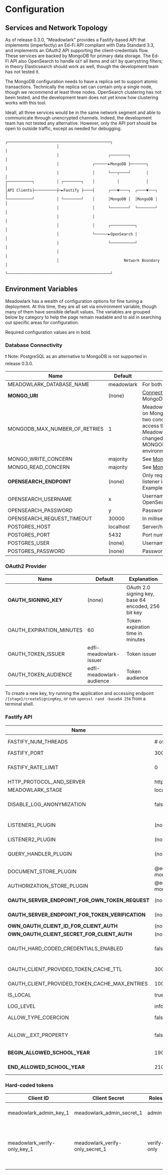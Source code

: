 # Configuration

## Services and Network Topology

As of release 0.3.0, "Meadowlark" provides a Fastify-based API that implements
(imperfectly) an Ed-Fi API compliant with Data Standard 3.3, and implements an
OAuth2 API supporting the client-credentials flow. These services are backed by
MongoDB for primary data storage. The Ed-Fi API also OpenSearch to handle `GET`
all items and `GET` by querystring filters; in theory Elasticsearch should work
as well, though the development team has not tested it.

The MongoDB configuration needs to have a replica set to support atomic
transactions. Technically the replica set can contain only a single node, though
we recommend at least three nodes. OpenSearch clustering has not been tested,
and the development team does not yet know how clustering works with this tool.

Ideall, all three services would be in the same network segment and able to
communicate through unencrypted channels. Indeed, the development team has not
tested any alternative. However, only the API port should be open to outside
traffic, except as needed for debugging.

                           ┌──────────────────────────────────────────────┐
                           │                                              │
                           │                      ┌────────┐              │
                           │               ┌──────►MongoDB ├───────┐      │
                           │               │      └───┬────┘       │      │
    ┌───────────┐          │ ┌────────┐    │          │            │      │
    │API Clients├──────────┼─►Fastify ├────┤      ┌───▼────┐  ┌────▼───┐  │
    └───────────┘          │ └────────┘    │      │MongoDB │  │MongoDB │  │
                           │               │      └────────┘  └────────┘  │
                           │               │                              │
                           │               │      ┌───────────┐           │
                           │               └──────►OpenSearch │           │
                           │                      └───────────┘           │
                           │                                              │
                           │                             Network Boundary │
                           └──────────────────────────────────────────────┘

## Environment Variables

Meadowlark has a wealth of configuration options for fine tuning a deployment.
At this time, they are all set via environment variable, though many of them
have sensible default values. The variables are grouped below by category to
help the page remain readable and to aid in searching out specific areas for
configuration.

Required configuration values are in bold.

### Database Connectivity

:exclamation: Note: PostgreSQL as an alternative to MongoDB is not supported in
release 0.3.0.

| Name                       | Default    | Explanation                                                                                                                            |
| -------------------------- | ---------- | -------------------------------------------------------------------------------------------------------------------------------------- |
| MEADOWLARK_DATABASE_NAME   | meadowlark | For both MongoDB and PostgreSQL                                                                                                        |
| **MONGO_URI**                  | (none)     | [Connection string URI](https://www.mongodb.com/docs/v4.0/reference/connection-string/) for accessing a MongoDB 4.0-compatible service |
| MONGODB_MAX_NUMBER_OF_RETRIES  | 1     | Meadowlark can be configured to retry on MongoDB failure, for example when two concurrent transactions attempt to access the same resource. By default, Meadowlark will retry once. This can be changed with the MONGODB_MAX_NUMBER_OF_RETRIES environment variable. |
| MONGO_WRITE_CONCERN        | majority   | See [MongoDB: Write Concern](https://www.mongodb.com/docs/v4.0/reference/write-concern/)                                               |
| MONGO_READ_CONCERN         | majority   | See [MongoDB: Read Concern](https://www.mongodb.com/docs/v4.0/reference/read-concern/)                                                 |
| **OPENSEARCH_ENDPOINT**    | (none)     | Only required when the OpenSearch listener is configured for Fastify. Example: "http://localhost:9200"                                 |
| OPENSEARCH_USERNAME        | x          | Username for connecting to OpenSearch                                                                                                  |
| OPENSEARCH_PASSWORD        | y          | Password for connecting to OpenSearch                                                                                                  |
| OPENSEARCH_REQUEST_TIMEOUT | 30000      | In milliseconds                                                                                                                        |
| POSTGRES_HOST              | localhost  | Server/host name for PostgreSQL                                                                                                        |
| POSTGRES_PORT              | 5432       | Port number for PostgreSQL                                                                                                             |
| POSTGRES_USER              | (none)     | Username for accessing PostgreSQL                                                                                                      |
| POSTGRES_PASSWORD          | (none)     | Password for accessing PostgreSQL                                                                                                      |

### OAuth2 Provider

| Name                     | Default                  | Explanation                                         |
| ------------------------ | ------------------------ | --------------------------------------------------- |
| **OAUTH_SIGNING_KEY**    | (none)                   | OAuth 2.0 signing key, base 64 encoded, 256 bit key |
| OAUTH_EXPIRATION_MINUTES | 60                       | Token expiration time in minutes                    |
| OAUTH_TOKEN_ISSUER       | edfi-meadowlark-issuer   | Token issuer                                        |
| OAUTH_TOKEN_AUDIENCE     | edfi-meadowlark-audience | Token audience                                      |

To create a new key, try running the application and accessing endpoint
`/{stage}/createSigningKey`, or run `openssl rand -base64 256` from a terminal
shell.

### Fastify API

| Name                                             | Default                          | Explanation                                                                                              |
| ------------------------------------------------ | -------------------------------- | -------------------------------------------------------------------------------------------------------- |
| FASTIFY_NUM_THREADS                              | # of available CPUs              | Number of parallel Fastify threads to run                                                                |
| FASTIFY_PORT                                     | 3000                             | Port number for the API service                                                                          |
| FASTIFY_RATE_LIMIT                               | 0                                | Disabled when zero; otherwise limits a client to this number of requests per minute                      |
| HTTP_PROTOCOL_AND_SERVER                         | http://localhost                 | The base URL for the site                                                                                |
| MEADOWLARK_STAGE                                 | local                            | Used in the URL                                                                                          |
| DISABLE_LOG_ANONYMIZATION                        | false                            | When true, request and response logs will contain complete payloads instead of anonymized payloads       |
| LISTENER1_PLUGIN                                 | (none)                           | Only one option at this time: "@edfi/meadowlark-opensearch-backend"; if not set, `GET` queries will fail |
| LISTENER2_PLUGIN                                 | (none)                           | No options at this time                                                                                  |
| QUERY_HANDLER_PLUGIN                             | (none)                           | Only one option at this time: "@edfi/meadowlark-opensearch-backend"; if not set, `GET` queries will fail |
| DOCUMENT_STORE_PLUGIN                            | @edfi/meadowlark-mongodb-backend | Future alternative: "@edfi/meadowlark-postgresql-back                                                    |
| AUTHORIZATION_STORE_PLUGIN                   | @edfi/meadowlark-mongodb-backend | No alternative at this time.                                                                             |
| **OAUTH_SERVER_ENDPOINT_FOR_OWN_TOKEN_REQUEST**  | (none)                           | Ex: http://localhost:3000/local/oauth/token                                                              |
| **OAUTH_SERVER_ENDPOINT_FOR_TOKEN_VERIFICATION** | (none)                           | Ex: http://localhost:3000/local/oauth/verify                                                             |
| **OWN_OAUTH_CLIENT_ID_FOR_CLIENT_AUTH**          | (none)                           | Client ID with role "verify-only"                                                                        |
| **OWN_OAUTH_CLIENT_SECRET_FOR_CLIENT_AUTH**      | (none)                           | Client Secret                                                                                            |
| OAUTH_HARD_CODED_CREDENTIALS_ENABLED             | false                            | Allow use of hard-coded tokens for bootstrapping startup of a new system or test automation              |
| OAUTH_CLIENT_PROVIDED_TOKEN_CACHE_TTL            | 300000                           | Length of time in milliseconds to cache verified tokens, avoiding extra calls to the OAuth2 provider     |
| OAUTH_CLIENT_PROVIDED_TOKEN_CACHE_MAX_ENTRIES    | 1000                             | Control the size of the token cache                                                                      |
| IS_LOCAL                                         | true                             | When true, prints plain text logs. Else prints structured JSON logs                                      |
| LOG_LEVEL                                        | info                             | Options: error, warn, info, debug                                                                        |
| ALLOW_TYPE_COERCION                              | false                            | When true, numbers send as strings (e.g. "1") will be accepted in validation                             |
| ALLOW__EXT_PROPERTY                              | false                            | When true, a payload may contain the `_ext` property without causing a validation error                  |
| **BEGIN_ALLOWED_SCHOOL_YEAR**                    | 1900                             | The beginning of the range of valid school years                                                         |
| **END_ALLOWED_SCHOOL_YEAR**                      | 2100                             | THe end of the range of valid school years                                                               |

### Hard-coded tokens

| Client ID                    | Client Secret                   | Roles       | Purpose                                                      |
| ---------------------------- | ------------------------------- | ----------- | ------------------------------------------------------------ |
| meadowlark_admin_key_1       | meadowlark_admin_secret_1       | admin       | Create additional clients                                    |
| meadowlark_verify-only_key_1 | meadowlark_verify-only_secret_1 | verify-only | Allow the API to call the OAuth2 token verification endpoint |
